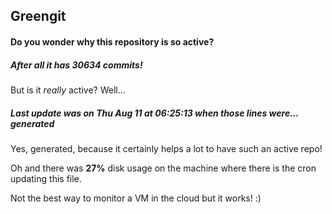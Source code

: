 ## Greengit

#### Do you wonder why this repository is so active?

##### After all it has 30634 commits!

But is it *really* active? Well...

##### Last update was on Thu Aug 11 at 06:25:13 when those lines were... generated

Yes, generated, because it certainly helps a lot to have such an active repo!

Oh and there was **27%** disk usage on the machine
where there is the cron updating this file.

Not the best way to monitor a VM in the cloud but it works! :)
